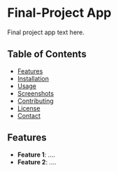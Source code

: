 
# Final-Project App

Final project app text here.

## Table of Contents

- [Features](#Features)
- [Installation](#Installation)
- [Usage](#Usage)
- [Screenshots](#Screenshots)
- [Contributing](#Contributing)
- [License](#License)
- [Contact](#Contact)

## Features
- **Feature 1**: ....
- **Feature 2**: ....








